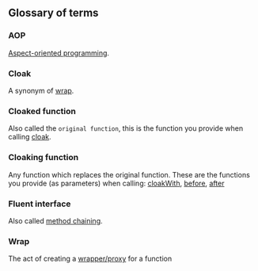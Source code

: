 ## Glossary of terms

### AOP
[Aspect-oriented programming](http://en.wikipedia.org/wiki/Aspect-oriented_programming).

### Cloak
A synonym of [wrap](#wrap).

### Cloaked function
Also called the `original function`, this is the function you provide when calling [cloak][1].

[1]: README.md#cloak(object,-method)

### Cloaking function
Any function which replaces the original function. These are the functions you provide (as parameters) when calling:
[cloakWith][1], [before][2], [after][3]

[1]: README.md#cloak.cloakWith(fn)
[2]: README.md#cloak.before(fn)
[3]: README.md#cloak.after(fn)
### Fluent interface
Also called [method chaining](http://en.wikipedia.org/wiki/Fluent_interface).

### Wrap
The act of creating a [wrapper/proxy](http://en.wikipedia.org/wiki/Proxy_pattern) for a function